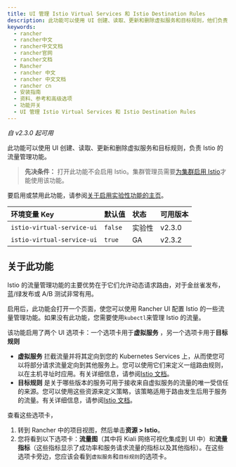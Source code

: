 ```yaml
---
title: UI 管理 Istio Virtual Services 和 Istio Destination Rules
description: 此功能可以使用 UI 创建、读取、更新和删除虚拟服务和目标规则，他们负责 Istio 的流量管理功能。
keywords:
  - rancher
  - rancher中文
  - rancher中文文档
  - rancher官网
  - rancher文档
  - Rancher
  - rancher 中文
  - rancher 中文文档
  - rancher cn
  - 安装指南
  - 资料、参考和高级选项
  - 功能开关
  - UI 管理 Istio Virtual Services 和 Istio Destination Rules
---
```


_自 v2.3.0 起可用_

此功能可以使用 UI 创建、读取、更新和删除虚拟服务和目标规则，负责 Istio 的流量管理功能。

> **先决条件：** 打开此功能不会启用 Istio。集群管理员需要[为集群启用 Istio](/docs/rancher2.5/istio/2.3.x-2.4.x/setup/_index)才能使用该功能。

要启用或禁用此功能，请参阅[关于启用实验性功能的主页](/docs/rancher2.5/installation/resources/feature-flags/_index)。

| 环境变量 Key               | 默认值  | 状态   | 可用版本 |
| :------------------------- | :------ | :----- | :------- |
| `istio-virtual-service-ui` | `false` | 实验性 | v2.3.0   |
| `istio-virtual-service-ui` | `true`  | GA     | v2.3.2   |

## 关于此功能

Istio 的流量管理功能的主要优势在于它们允许动态请求路由，对于金丝雀发布，蓝/绿发布或 A/B 测试非常有用。

启用后，此功能会打开一个页面，使您可以使用 Rancher UI 配置 Istio 的一些流量管理功能。如果没有此功能，您需要使用`kubectl`来管理 Istio 的流量。

该功能启用了两个 UI 选项卡：一个选项卡用于**虚拟服务** ，另一个选项卡用于**目标规则**

- **虚拟服务** 拦截流量并将其定向到您的 Kubernetes Services 上，从而使您可以将部分请求流量定向到其他服务上。您可以使用它们来定义一组路由规则，以在主机寻址时应用。有关详细信息，请参阅[Istio 文档](https://istio.io/docs/reference/config/networking/v1alpha3/virtual-service/)。
- **目标规则** 是关于哪些版本的服务可用于接收来自虚拟服务的流量的唯一受信任的来源。您可以使用这些资源来定义策略，该策略适用于路由发生后用于服务的流量。有关详细信息，请参阅[Istio 文档](https://istio.io/docs/reference/config/networking/v1alpha3/destination-rule)。

查看这些选项卡，

1. 转到 Rancher 中的项目视图，然后单击**资源 > Istio**。
1. 您将看到以下选项卡：**流量图**（其中将 Kiali 网络可视化集成到 UI 中）和**流量指标**（这些指标显示了成功率和服务请求流量的指标以及其他指标）。在这些选项卡旁边，您应该会看到`虚拟服务`和`目标规则`的选项卡。
